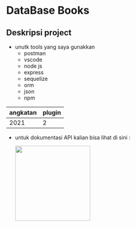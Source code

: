 # DataBase Books

## Deskripsi project

* unutk tools yang saya gunakkan 
    * postman
    * vscode
    * node js
    * express 
    * sequelize
    * orm
    * json
    * npm

|angkatan|plugin|
|----|-----|
|2021|2|

* untuk dokumentasi API kalian bisa lihat di sini :
   
   [<img width=200px src="https://www.pinclipart.com/picdir/big/22-220570_book-png-images-download-open-book-png-book.png"/>](https://documenter.getpostman.com/view/15280518/TzY1gbS7)
